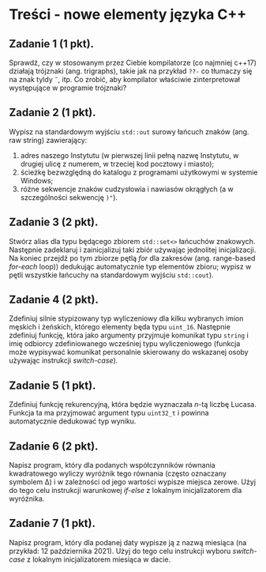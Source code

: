 # Treści - nowe elementy języka C++
## Zadanie 1 (1 pkt).
Sprawdź, czy w stosowanym przez Ciebie kompilatorze (co najmniej c++17) działają trójznaki (ang. trigraphs), takie jak na przykład `??-` co tłumaczy się na znak tyldy `˜`, itp. Co zrobić, aby kompilator właściwie zinterpretował występujące w programie trójznaki?

## Zadanie 2 (1 pkt).
Wypisz na standardowym wyjściu `std::out` surowy łańcuch znaków (ang. raw string) zawierający:

1.  adres naszego Instytutu (w pierwszej linii pełną nazwę Instytutu, w drugiej ulicę z numerem, w trzeciej kod pocztowy i miasto);
2.  ścieżkę bezwzględną do katalogu z programami użytkowymi w systemie Windows;
3.  różne sekwencje znaków cudzysłowia i nawiasów okrągłych (a w szczególności sekwencję `)"`).

## Zadanie 3 (2 pkt).
Stwórz alias dla typu będącego zbiorem `std::set<>` łańcuchów znakowych. Następnie zadeklaruj i zainicjalizuj taki zbiór używając jednolitej inicjalizacji. Na koniec przejdź po tym zbiorze pętlą _for_ dla zakresów (ang. range-based _for-each_ loop)) dedukując automatycznie typ elementów zbioru; wypisz w pętli wszystkie łańcuchy na standardowym wyjściu `std::cout`).

## Zadanie 4 (2 pkt).
Zdefiniuj silnie stypizowany typ wyliczeniowy dla kilku wybranych imion męskich i żeńskich, którego elementy będa typu `uint_16`. Następnie zdefiniuj funkcję, która jako argumenty przyjmuje komunikat typu `string` i imię odbiorcy zdefiniowanego wcześniej typu wyliczeniowego (funkcja może wypisywać komunikat personalnie skierowany do wskazanej osoby używając instrukcji _switch-case_).

## Zadanie 5 (1 pkt).
Zdefiniuj funkcję rekurencyjną, która będzie wyznaczała _n_-tą liczbę Lucasa. Funkcja ta ma przyjmować argument typu `uint32_t` i powinna automatycznie dedukować typ wyniku.

## Zadanie 6 (2 pkt).
Napisz program, który dla podanych współczynników równania kwadratowego wyliczy wyróżnik tego równania (często oznaczany symbolem Δ) i w zależności od jego wartości wypisze miejsca zerowe. Użyj do tego celu instrukcji warunkowej _if-else_ z lokalnym inicjalizatorem dla wyróżnika.

## Zadanie 7 (1 pkt).
Napisz program, który dla podanej daty wypisze ją z nazwą miesiąca (na przykład: 12 października 2021). Użyj do tego celu instrukcji wyboru _switch-case_ z lokalnym inicjalizatorem miesiąca w dacie.

